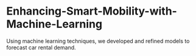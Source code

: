 # Enhancing-Smart-Mobility-with-Machine-Learning
Using machine learning techniques, we developed and refined models to forecast car rental demand.
